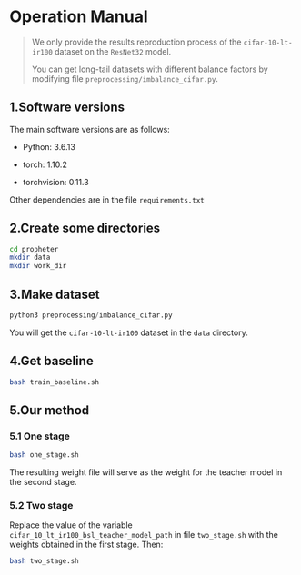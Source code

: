 # Operation Manual

> We only provide the results reproduction process of the `cifar-10-lt-ir100` dataset on the `ResNet32` model.
>
> You can get long-tail datasets with different balance factors by modifying file `preprocessing/imbalance_cifar.py`.

## 1.Software versions

The main software versions are as follows:

- Python: 3.6.13

- torch: 1.10.2

- torchvision: 0.11.3

Other dependencies are in the file `requirements.txt`

## 2.Create some directories

```bash
cd propheter
mkdir data
mkdir work_dir
```

## 3.Make dataset

```python
python3 preprocessing/imbalance_cifar.py
```

You will get the `cifar-10-lt-ir100` dataset in the `data` directory.

## 4.Get baseline

```bash
bash train_baseline.sh
```

## 5.Our method

### 5.1 One stage

```bash
bash one_stage.sh
```

The resulting weight file will serve as the weight for the teacher model in the second stage.

### 5.2 Two stage

Replace the value of the variable `cifar_10_lt_ir100_bsl_teacher_model_path` in file `two_stage.sh` with the weights obtained in the first stage. Then:

```bash
bash two_stage.sh
```

